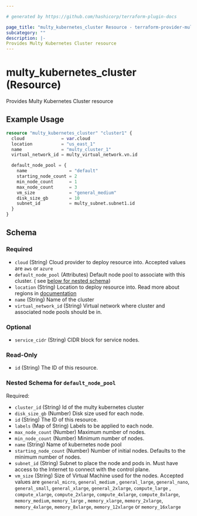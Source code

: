 ```yaml
---

# generated by https://github.com/hashicorp/terraform-plugin-docs

page_title: "multy_kubernetes_cluster Resource - terraform-provider-multy"
subcategory: ""
description: |-
Provides Multy Kubernetes Cluster resource
---
```


# multy_kubernetes_cluster (Resource)

Provides Multy Kubernetes Cluster resource

## Example Usage

```terraform
resource "multy_kubernetes_cluster" "cluster1" {
  cloud              = var.cloud
  location           = "us_east_1"
  name               = "multy_cluster_1"
  virtual_network_id = multy_virtual_network.vn.id

  default_node_pool = {
    name                = "default"
    starting_node_count = 2
    min_node_count      = 1
    max_node_count      = 3
    vm_size             = "general_medium"
    disk_size_gb        = 10
    subnet_id           = multy_subnet.subnet1.id
  }
}
```

<!-- schema generated by tfplugindocs -->

## Schema

### Required

- `cloud` (String) Cloud provider to deploy resource into. Accepted values are `aws` or `azure`
- `default_node_pool` (Attributes) Default node pool to associate with this cluster. (
  see [below for nested schema](#nestedatt--default_node_pool))
- `location` (String) Location to deploy resource into. Read more about regions
  in [documentation](https://docs.multy.dev/regions)
- `name` (String) Name of the cluster
- `virtual_network_id` (String) Virtual network where cluster and associated node pools should be in.

### Optional

- `service_cidr` (String) CIDR block for service nodes.

### Read-Only

- `id` (String) The ID of this resource.

<a id="nestedatt--default_node_pool"></a>

### Nested Schema for `default_node_pool`

Required:

- `cluster_id` (String) Id of the multy kubernetes cluster
- `disk_size_gb` (Number) Disk size used for each node.
- `id` (String) The ID of this resource.
- `labels` (Map of String) Labels to be applied to each node.
- `max_node_count` (Number) Maximum number of nodes.
- `min_node_count` (Number) Minimum number of nodes.
- `name` (String) Name of kubernetes node pool
- `starting_node_count` (Number) Number of initial nodes. Defaults to the minimum number of nodes.
- `subnet_id` (String) Subnet to place the node and pods in. Must have access to the Internet to connect with the
  control plane.
- `vm_size` (String) Size of Virtual Machine used for the nodes. Accepted values are `general_micro`, `general_medium`
  , `general_large`, `general_nano`, `general_small`, `general_xlarge`, `general_2xlarge`, `compute_large`
  , `compute_xlarge`, `compute_2xlarge`, `compute_4xlarge`, `compute_8xlarge`, `memory_medium`, `memory_large`
  , `memory_xlarge`, `memory_2xlarge`, `memory_4xlarge`, `memory_8xlarge`, `memory_12xlarge` or `memory_16xlarge`



